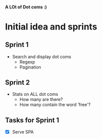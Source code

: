 #### A LOt of Dot coms :)

# Initial idea and sprints

## Sprint 1

- Search and display dot coms
  -   Regexp
  -   Pagination

## Sprint 2

- Stats on ALL dot coms
  - How many are there?
  - How many contain the word 'free'?

## Tasks for Sprint 1

-   [x] Serve SPA

